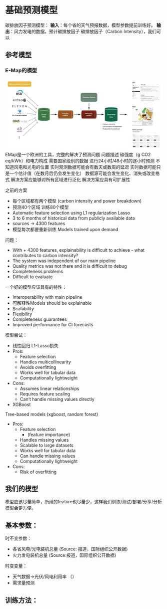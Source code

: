 # 基础预测模型
碳排放因子预测模型：
**输入**：每个省的天气预报数据，模型参数提前训练好。
**输出**：风力发电的数据，预计碳排放因子
碳排放因子（Carbon Intensity），我们可以


## 参考模型
### E-Map的模型
![EMap Model](./img/EmapModel.png)
EMap是一个欧洲的工具，完整的解决了预测问题
问题描述
碳强度（g CO2 eq/kWh）和电力构成
需要国家级别的数据
进行24小时/48小时的逐小时预测
不知道风电和光电的位置
实时观测数据可能会有数天或数周的延迟
实时数据可能只是一个估计值（在数月后仍会发生变化）
数据源可能会发生变化、消失或改变格式
解决方案应能够对所有区域进行泛化
解决方案应具有可扩展性

之前的方案
- 每个区域都有两个模型 (carbon intensity and power breakdown)
- 预测40个区域 训练80个模型
- Automatic feature selection using L1 regularization Lasso
- 3 to 6 months of historical data from publicly available data
- sources → 4300 features
- 模型每次都要重新训练 Models trained upon demand

问题：
- With + 4300 features, explainability is difficult to achieve - what contributes to carbon intensity?
- The system was independent of our main pipeline
- Quality metrics was not there and it is difficult to debug
- Completeness problems
- Difficult to evaluate

一个好的模型应该具有的特性：
- Interoperability with main pipeline
- 可解释性Models should be explainable
- Scalability
- Flexibility
- Completeness guarantees
- Improved performance for CI forecasts

模型尝试：
- 线性回归 L1-Lasso损失 
- Pros:
    - Feature selection
    - Handles multicollinearity
    - Avoids overfitting
    - Works well for tabular data
    - Computationally lightweight
- Cons:
    - Assumes linear relationships
    - Requires feature scaling
    - Canʼt handle missing values directly
- XGBoost

Tree-based models (xgboost, random forest)
- Pros:
    - Feature selection
        - (feature importance)
    - Handles missing values
    - Scalable to large datasets
    - Works well for tabular data
    - Can handle missing values
    - Computationally lightweight
- Cons:
    - Risk of overfitting


## 我们的模型

模型应该尽量简单，所用的feature也尽量少，这样我们训练/测试/部署/分享/分析模型会更方便。


## 基本参数：
时不变参数：
- 各省风电/光电装机总量  (Source: 报道，国际组织公开数据)
- 火力发电装机总量  (Source:报道，国际组织公开数据)

时变变量：
- 天气数据->光伏/风电利用率 （）
- 需求量预测

## 训练方法：
